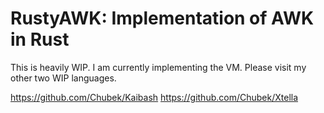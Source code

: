 # RustyAWK: Implementation of AWK in Rust

This is heavily WIP. I am currently implementing the VM. Please visit my other two WIP languages. 

https://github.com/Chubek/Kaibash
https://github.com/Chubek/Xtella
